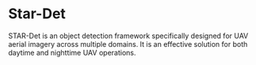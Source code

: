# Star-Det
 STAR-Det is an object detection framework specifically designed for UAV aerial imagery across multiple domains.   It is an effective solution for both daytime and nighttime UAV operations.

